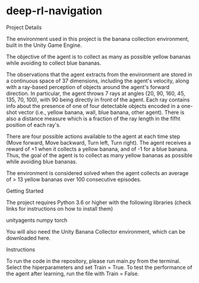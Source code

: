 # deep-rl-navigation


Project Details

The environment used in this project is the banana collection environment,  built in the Unity Game Engine. 

The objective of the agent is to collect as many as possible yellow bananas while avoiding to collect blue bananas. 

The observations that the agent extracts from the environment are stored in a continuous space of 37 dimensions, including the agent's velocity, along with a ray-based perception of objects around the agent's forward direction. In particular, the agent throws 7 rays at angles (20, 90, 160, 45, 135, 70, 100), with 90 being directly in front of the agent. Each ray contains info about the presence of one of four detectable objects encoded in a one-shot vector (i.e., yellow banana, wall, blue banana, other agent). There is also a distance measure which is a fraction of the ray length in the fifht position of each ray's.

There are four possible actions available to the agent at each time step (Move forward, Move backward, Turn left, Turn right). 
The agent receives a reward of +1 when it collects a yellow banana, and of -1 for a blue banana. Thus, the goal of the agent is to collect as many yellow bananas as possible while avoiding blue bananas.

The environment is considered solved when the agent collects an average of > 13 yellow bananas over 100 consecutive episodes. 


Getting Started

The project requires Python 3.6 or higher with the following libraries (check links for instructions on how to install them)

unityagents 
numpy 
torch

You will also need the Unity Banana Collector environment, which can be downloaded here.

Instructions

To run the code in the repository, please run main.py from the terminal. Select the hiperparameters and set Train = True. 
To test the performance of the agent after learning, run the file with Train = False. 
